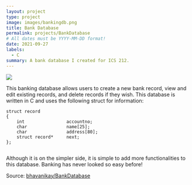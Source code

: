 ```yaml
---
layout: project
type: project
image: images/bankingdb.png
title: Bank Database
permalink: projects/BankDatabase
# All dates must be YYYY-MM-DD format!
date: 2021-09-27
labels:
  - C
summary: A bank database I created for ICS 212.
---
```


<img class="ui image" src="{{ site.baseurl }}/images/bankingdb.png">

This banking database allows users to create a new bank record, view  and edit existing records, and delete records if they wish. This database is written in C and uses the following struct for information:


```
struct record
{
    int                accountno;
    char               name[25];
    char               address[80];
    struct record*     next;
};
    
```

Although it is on the simpler side, it is simple to add more functionalities to this database. Banking has never looked so easy before!

Source: <a href="https://github.com/bhavanikay/BankDatabase"><i class="large github icon"></i>bhavanikay/BankDatabase</a>
